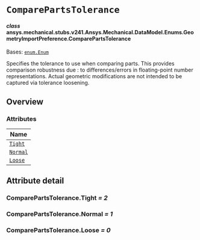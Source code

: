 # `ComparePartsTolerance`



#### *class* ansys.mechanical.stubs.v241.Ansys.Mechanical.DataModel.Enums.GeometryImportPreference.ComparePartsTolerance

Bases: [`enum.Enum`](https://docs.python.org/3/library/enum.html#enum.Enum)

Specifies the tolerance to use when comparing parts. This provides comparison robustness due
: to differences/errors in floating-point number representations. Actual geometric
  modifications are not intended to be captured via tolerance loosening.

<!-- !! processed by numpydoc !! -->

<a id="overview"></a>

## Overview

### Attributes

| Name |
| ---------------------------------------------------------------------------------------------------------------------------------------------------- |
| [`Tight`](../../../../../../v242/Ansys/Mechanical/DataModel/Enums/GeometryImportPreference/ComparePartsTolerance.md#ComparePartsTolerance.Tight) |
| [`Normal`](../../../../../../v242/Ansys/Mechanical/DataModel/Enums/GeometryImportPreference/ComparePartsTolerance.md#ComparePartsTolerance.Normal) |
| [`Loose`](../../../../../../v242/Ansys/Mechanical/DataModel/Enums/GeometryImportPreference/ComparePartsTolerance.md#ComparePartsTolerance.Loose) |

<a id="attribute-detail"></a>

## Attribute detail

<a id="ComparePartsTolerance.Tight"></a>

### ComparePartsTolerance.Tight *= 2*

<a id="ComparePartsTolerance.Normal"></a>

### ComparePartsTolerance.Normal *= 1*

<a id="ComparePartsTolerance.Loose"></a>

### ComparePartsTolerance.Loose *= 0*


